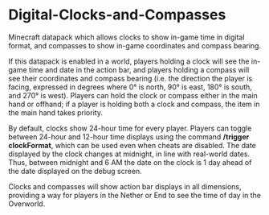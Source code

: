 # Digital-Clocks-and-Compasses
Minecraft datapack which allows clocks to show in-game time in digital format, and compasses to show in-game coordinates and compass bearing.

If this datapack is enabled in a world, players holding a clock will see the in-game time and date in the action bar, and players holding a compass will see their coordinates and compass bearing (i.e. the direction the player is facing, expressed in degrees where 0° is north, 90° is east, 180° is south, and 270° is west). Players can hold the clock or compass either in the main hand or offhand; if a player is holding both a clock and compass, the item in the main hand takes priority.

By default, clocks show 24-hour time for every player. Players can toggle between 24-hour and 12-hour time displays using the command **/trigger clockFormat**, which can be used even when cheats are disabled. The date displayed by the clock changes at midnight, in line with real-world dates. Thus, between midnight and 6 AM the date on the clock is 1 day ahead of the date displayed on the debug screen.

Clocks and compasses will show action bar displays in all dimensions, providing a way for players in the Nether or End to see the time of day in the Overworld.
